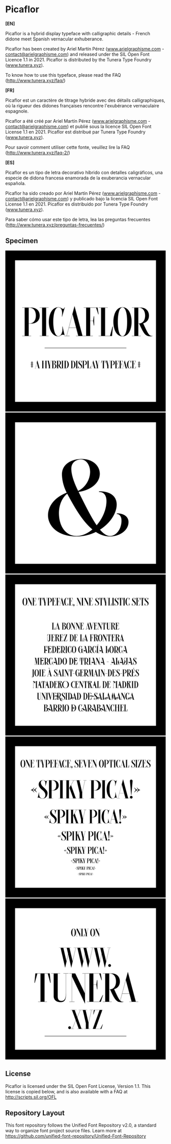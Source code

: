 # Picaflor

<strong>[EN]</strong>

Picaflor is a hybrid display typeface with calligraphic details - French didone meet Spanish vernacular exhuberance.

Picaflor has been created by Ariel Martín Pérez (www.arielgraphisme.com - contact@arielgraphisme.com) and released under the SIL Open Font Licence 1.1 in 2021. Picaflor is distributed by the Tunera Type Foundry (www.tunera.xyz).

To know how to use this typeface, please read the FAQ (http://www.tunera.xyz/faq/) 

<strong>[FR]</strong>

Picaflor est un caractère de titrage hybride avec des détails calligraphiques, où la rigueur des didones françaises rencontre l'exubérance vernaculaire espagnole. 

Picaflor a été créé par Ariel Martín Pérez (www.arielgraphisme.com - contact@arielgraphisme.com) et publié sous la licence SIL Open Font License 1.1 en 2021. Picaflor est distribué par Tunera Type Foundry (www.tunera.xyz).

Pour savoir comment utiliser cette fonte, veuillez lire la FAQ (http://www.tunera.xyz/faq-2/)

<strong>[ES]</strong>

Picaflor es un tipo de letra decorativo híbrido con detalles caligráficos, una especie de didona francesa enamorada de la exuberancia vernacular española.

Picaflor ha sido creado por Ariel Martín Pérez (www.arielgraphisme.com - contact@arielgraphisme.com) y publicado bajo la licencia SIL Open Font License 1.1 en 2021. Picaflor es distribuido por Tunera Type Foundry (www.tunera.xyz).

Para saber cómo usar este tipo de letra, lea las preguntas frecuentes (http://www.tunera.xyz/preguntas-frecuentes/)

## Specimen

![specimen1](documentation/specimen/picaflor-specimen-01.png)
![specimen2](documentation/specimen/picaflor-specimen-02.png)
![specimen3](documentation/specimen/picaflor-specimen-03.png)
![specimen4](documentation/specimen/picaflor-specimen-04.png)
![specimen5](documentation/specimen/picaflor-specimen-05.png)

## License

Picaflor is licensed under the SIL Open Font License, Version 1.1.
This license is copied below, and is also available with a FAQ at
http://scripts.sil.org/OFL

## Repository Layout

This font repository follows the Unified Font Repository v2.0,
a standard way to organize font project source files. Learn more at
https://github.com/unified-font-repository/Unified-Font-Repository

